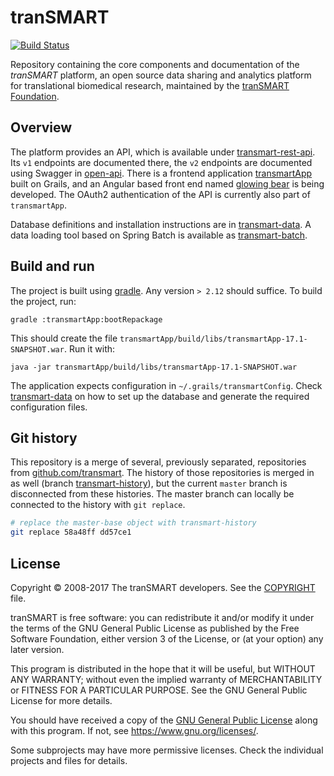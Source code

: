 # tranSMART
[![Build Status](https://travis-ci.org/thehyve/transmart-core.svg?branch=master)](https://travis-ci.org/thehyve/transmart-core/branches)

Repository containing the core components and documentation of the _tranSMART_ platform,
an open source data sharing and analytics platform for translational biomedical research, maintained
by the [tranSMART Foundation](http://transmartfoundation.org).

## Overview

The platform provides an API, which is available under [transmart-rest-api](transmart-rest-api).
Its `v1` endpoints are documented there, the `v2` endpoints are documented using Swagger in [open-api](open-api).
There is a frontend application [transmartApp](transmartApp) built on Grails, and an Angular based
front end named [glowing bear](https://github.com/thehyve/transmart-base-ui) is being developed.
The OAuth2 authentication of the API is currently also part of `transmartApp`.

Database definitions and installation instructions are in [transmart-data](transmart-data).
A data loading tool based on Spring Batch is available as [transmart-batch](transmart-batch).

## Build and run

The project is built using [gradle](https://gradle.org/). Any version `> 2.12` should suffice.
To build the project, run:
```
gradle :transmartApp:bootRepackage
```
This should create the file `transmartApp/build/libs/transmartApp-17.1-SNAPSHOT.war`.
Run it with:
```
java -jar transmartApp/build/libs/transmartApp-17.1-SNAPSHOT.war
```

The application expects configuration in `~/.grails/transmartConfig`. Check [transmart-data](transmart-data) on how to set up the database and generate the required configuration files.

## Git history

This repository is a merge of several, previously separated, repositories from [github.com/transmart](https://github.com/transmart/).
The history of those repositories is merged in as well (branch [transmart-history](../../tree/transmart-history)), but the current `master` branch is disconnected from
these histories. The master branch can locally be connected to the history with `git replace`.
```bash
# replace the master-base object with transmart-history
git replace 58a48ff dd57ce1
```

## License

Copyright &copy; 2008-2017  The tranSMART developers.
See the [COPYRIGHT](COPYRIGHT) file.

tranSMART is free software: you can redistribute it and/or modify it under the terms of the GNU General Public License as published by the Free Software Foundation, either version 3 of the License, or (at your option) any later version.

This program is distributed in the hope that it will be useful,
but WITHOUT ANY WARRANTY; without even the implied warranty of
MERCHANTABILITY or FITNESS FOR A PARTICULAR PURPOSE.  See the
GNU General Public License for more details.

You should have received a copy of the [GNU General Public License](gpl-3.0.txt) along with this program. If not, see https://www.gnu.org/licenses/.


Some subprojects may have more permissive licenses. Check the individual projects and files for details.

